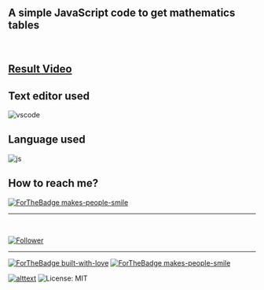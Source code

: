 ## A simple JavaScript code to get mathematics tables

<br>

## [Result Video](https://user-images.githubusercontent.com/78422995/111937100-0fafe500-8aed-11eb-96bc-373666343cfc.mp4)


## Text editor used 
![vscode](https://img.shields.io/badge/Visual_Studio_Code-0078D4?style=for-the-badge&logo=visual%20studio%20code&logoColor=black)

## Language used 
 ![js](https://img.shields.io/badge/JavaScript-F7DF1E?style=for-the-badge&logo=javascript&logoColor=black)

 ## How to reach me?
 [ ![ForTheBadge makes-people-smile](https://img.shields.io/badge/Gmail-D14836?style=for-the-badge&logo=gmail&logoColor=white)](mailto:6969sagarsharma@gmail.com)
 <hr>
 <br>

[![Follower](https://img.shields.io/github/followers/sagar-sharma-7?style=social)](https://github.com/Sagar-Sharma-7)
 <hr>
 <p float="left">

[![ForTheBadge built-with-love](https://forthebadge.com/images/badges/built-with-love.svg)](https://github.com/Sagar-Sharma-7)
[ ![ForTheBadge makes-people-smile](https://forthebadge.com/images/badges/makes-people-smile.svg)](https://github.com/Sagar-Sharma-7)

</p>


[![alttext](https://img.shields.io/badge/GitHub-100000?style=for-the-badge&logo=github&logoColor=white)](https://github.com/Sagar-Sharma-7)
![License: MIT](https://img.shields.io/badge/License-MIT-black.svg)

